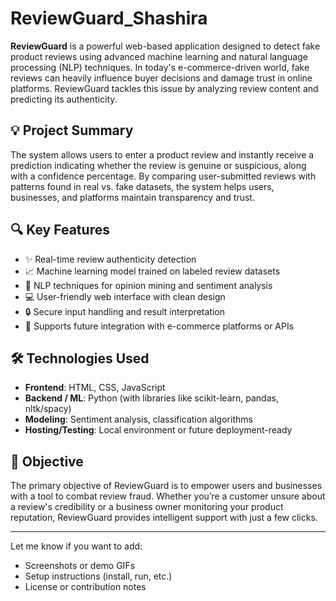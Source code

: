 # ReviewGuard_Shashira

**ReviewGuard** is a powerful web-based application designed to detect fake product reviews using advanced machine learning and natural language processing (NLP) techniques. In today's e-commerce-driven world, fake reviews can heavily influence buyer decisions and damage trust in online platforms. ReviewGuard tackles this issue by analyzing review content and predicting its authenticity.

## 💡 Project Summary

The system allows users to enter a product review and instantly receive a prediction indicating whether the review is genuine or suspicious, along with a confidence percentage. By comparing user-submitted reviews with patterns found in real vs. fake datasets, the system helps users, businesses, and platforms maintain transparency and trust.

## 🔍 Key Features

- ✨ Real-time review authenticity detection
- 📈 Machine learning model trained on labeled review datasets
- 🧠 NLP techniques for opinion mining and sentiment analysis
- 💻 User-friendly web interface with clean design
- 🔒 Secure input handling and result interpretation
- 🧪 Supports future integration with e-commerce platforms or APIs

## 🛠️ Technologies Used

- **Frontend**: HTML, CSS, JavaScript
- **Backend / ML**: Python (with libraries like scikit-learn, pandas, nltk/spacy)
- **Modeling**: Sentiment analysis, classification algorithms
- **Hosting/Testing**: Local environment or future deployment-ready

## 🎯 Objective

The primary objective of ReviewGuard is to empower users and businesses with a tool to combat review fraud. Whether you’re a customer unsure about a review's credibility or a business owner monitoring your product reputation, ReviewGuard provides intelligent support with just a few clicks.

---

Let me know if you want to add:
- Screenshots or demo GIFs
- Setup instructions (install, run, etc.)
- License or contribution notes
